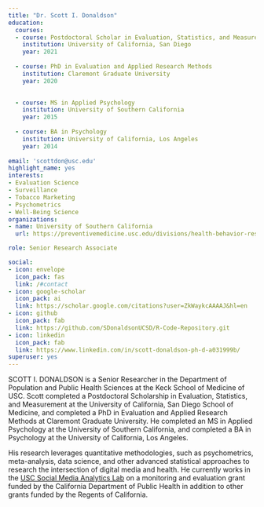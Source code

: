 ```yaml
---
title: "Dr. Scott I. Donaldson"
education:
  courses:
  - course: Postdoctoral Scholar in Evaluation, Statistics, and Measurement
    institution: University of California, San Diego
    year: 2021
    
  - course: PhD in Evaluation and Applied Research Methods
    institution: Claremont Graduate University
    year: 2020

    
  - course: MS in Applied Psychology
    institution: University of Southern California
    year: 2015
    
  - course: BA in Psychology
    institution: University of California, Los Angeles
    year: 2014
    
email: 'scottdon@usc.edu'
highlight_name: yes
interests:
- Evaluation Science
- Surveillance 
- Tobacco Marketing
- Psychometrics
- Well-Being Science
organizations:
- name: University of Southern California
  url: https://preventivemedicine.usc.edu/divisions/health-behavior-research/

role: Senior Research Associate

social:
- icon: envelope
  icon_pack: fas
  link: /#contact
- icon: google-scholar
  icon_pack: ai
  link: https://scholar.google.com/citations?user=ZkWaykcAAAAJ&hl=en
- icon: github
  icon_pack: fab
  link: https://github.com/SDonaldsonUCSD/R-Code-Repository.git
- icon: linkedin
  icon_pack: fab
  link: https://www.linkedin.com/in/scott-donaldson-ph-d-a031999b/
superuser: yes
---
```


SCOTT I. DONALDSON is a Senior Researcher in the Department of Population and Public Health Sciences at the Keck School of Medicine of USC. Scott completed a Postdoctoral Scholarship in Evaluation, Statistics, and Measurement at the University of California, San Diego School of Medicine, and completed a PhD in Evaluation and Applied Research Methods at Claremont Graduate University. He completed an MS in Applied Psychology at the University of Southern California, and completed a BA in Psychology at the University of California, Los Angeles.

His research leverages quantitative methodologies, such as psychometrics, meta-analysis, data science, and other advanced statistical approaches to research the intersection of digital media and health. He currently works in the [USC Social Media Analytics Lab](https://somalab.usc.edu/) on a monitoring and evaluation grant funded by the California Department of Public Health in addition to other grants funded by the Regents of California.
